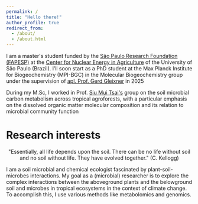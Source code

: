 ```yaml
---
permalink: /
title: "Hello there!"
author_profile: true
redirect_from: 
  - /about/
  - /about.html
---
```


I am a master's student funded by the [São Paulo Research Foundation (FAPESP)](https://fapesp.br/en) at the [Center for Nuclear Energy in Agriculture](http://www.cena.usp.br/) of the University of São Paulo (Brazil). I’ll soon start as a PhD student at the Max Planck Institute for Biogeochemistry (MPI-BGC) in the Molecular Biogeochemistry group under the supervision of [apl. Prof. Gerd Gleixner](https://www.bgc-jena.mpg.de/en-gerd-gleixner.html) in 2025

During my M.Sc, I worked in Prof. [Siu Mui Tsai's](https://bv.fapesp.br/en/pesquisador/216/tsai-siu-mui) group on the soil microbial carbon metabolism across tropical agroforests, with a particular emphasis on the dissolved organic matter molecular composition and its relation to microbial community function


Research interests
======

<p style="text-align: center;">"Essentially, all life depends upon the soil. There can be no life without soil and no soil without life. They have evolved together." 
  (C. Kellogg)</p>
  

I am a soil microbial and chemical ecologist fascinated by plant-soil-microbes interactions. My goal as a (microbial) researcher is to explore the complex interactions between the aboveground plants and the belowground soil and microbes in tropical ecosystems in the context of climate change. To accomplish this, I use various methods like metabolomics and genomics.


